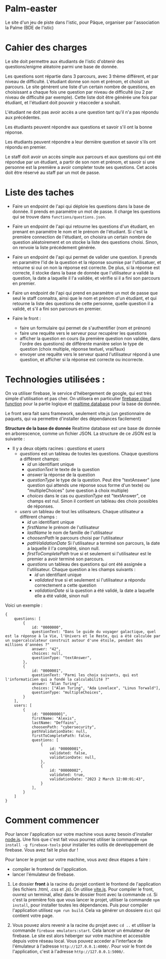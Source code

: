 # Palm-easter
 Le site d'un jeu de piste dans l'istic, pour Pâque, organiser par l'association la Palme (BDE de l'istic)

# Cahier des charges
Le site doit permettre aux étudiants de l'istic d'obtenir des questions/enigme aléatoire
parmi une base de donnée.

Les questions sont répartie dans 3 parcours, avec 3 thème différent, et par niveau de difficulté. L'étudiant donne son nom et prénom, et choisit un parcours. Le site génèrent une liste d'un certain nombre de questions, en choisissant a chaque fois une question par niveau de difficulté (ou 2 par niveau de difficulté par exemple). 
Cette liste doit être générée une fois par étudiant, et l'étudiant doit pouvoir y réacceder a souhait. 

L'étudiant ne doit pas avoir accès a une question tant qu'il n'a pas répondu aux précédentes.

Les étudiants peuvent répondre aux questions et savoir s'il ont la bonne réponse.

Les étudiants peuvent répondre a leur dernière question et savoir s'ils ont répondu en premier.

Le staff doit avoir un accès simple aux parcours et aux questions qui ont été répondue par un étudiant, a partir de son nom et prénom, et savoir si une personne est la première a avoir completer toute ses questions. Cet accès doit être réservé au staff par un mot de passe.

# Liste des taches
- Faire un endpoint de l'api qui déploie les questions dans la base de donnée. Il prends en paramètre un mot de passe. Il charge les questions qui se trouve dans `functions/questions.json`.
- Faire un endpoint de l'api qui retourne les questions d'un étudiant, en prenant en paramètre le nom et le prénom de l'étudiant. Si c'est la première connection de l'étudiant, on choisira un certain nombre de question aléatoirement et on stocke la liste des questions choisi. Sinon, on renvoie la liste précédement générée.

- Faire un endpoint de l'api qui permet de valider une question. Il prends en paramètre l'id de la question et la réponse soumise par l'utilisatuer, et retourne si oui on non la réponse est correcte. De plus, si la réponse est correcte, il stocke dans la base de donnée que l'utilisateur a validé la question, la date a laquelle il l'a validée, et vérifie si il a fini son parcours en premier.

- Faire un endpoint de l'api qui prend en paramètre un mot de passe que seul le staff connaitra, ainsi que le nom et prénom d'un étudiant, et qui retourne la liste des questions de cette personne, quelle question il a validé, et s'il a fini son parcours en premier.

- Faire le front : 
    - faire un formulaire qui permet de s'authentifier (nom et prénom)
    - faire une requête vers le serveur pour recupérer les questions
    - afficher la question en cours (la première question non validée, dans l'ordre des questions) de différente manière selon le type de question (choix multiple, réponse textuel, vrai/faux)
    - envoyer une requête vers le serveur quand l'utilisateur répond à une question, et afficher si la réponse est correcte ou incorrecte.

# Technologies utilisées :
On va utiliser firebase, le service d'hébergement de google, qui est très simple d'utilisation et pas cher. On utilisera en particulier [firebase cloud function](https://firebase.google.com/docs/functions?hl=en) pour la partie logique et [realtime database](https://firebase.google.com/docs/database?hl=en) pour la base de donnée.

Le front sera fait sans framework, seulement vite.js (un gestionnaire de paquets, qui va permettre d'installer des dépendances facilement)

**Structure de la base de donnée**
Realtime database est une base de donnée en arborescence, comme un fichier JSON. La structure de ce JSON est la suivante :

- Il y a deux objets racines : *questions* et *users*
    - *questions* est un tableau de toutes les questions. Chaque questions a différent champs:
        - *id* un identifiant unique
        - *questionText* le texte de la question
        - *answer* la réponse de la question
        - *questionType* le type de la question. Peut être "textAnswer" (une question qui attends une réponse sous forme d'un texte) ou "multipleChoices" (une question à choix multiple)
        - *choices* dans le cas ou *questionType* est "textAnswer", ce champs est nul. Sinon il contient un tableau des choix possibles de réponses.
    - *users* un tableau de tout les utilisateurs. Chaque utilisateur a différent champs :
        - *id* un identifiant unique
        - *firstName* le prénom de l'utilisateur 
        - *lastName* le nom de famille de l'utilisateur
        - *choosenPath* le parcours choisi par l'utilisateur
        - *pathValidationDate* Si l'utilisateur a terminé son parcours, la date a laquelle il l'a complété, sinon null.
        - *firstToCompletePath* true si et seulement si l'utilisateur est le premier a avoir terminé son parcours.
        - *questions* un tableau des questions qui ont été assignée a l'utilisateur. Chaque question a les champs suivants :
            - *id* un identifiant unique
            - *validated* true si et seulement si l'utilisateur a répondu correctement a cette question
            - *validationDate* si la question a été validé, la date a laquelle elle a été validé, sinon null 

Voici un exemple :

```
{
    questions: [
        {
            id: "0000000",
            questionText: "Dans le guide du voyager galactique, quel est la réponse à la Vie, l'Univers et le Reste, qui a été calculée par un supercalculateur construit autour d'une étoile, pendant des millions d'années ?"
            answer: "42",
            choices: null,
            questionType: "textAnswer",
        },
        {
            id: "0000001",
            questionText: "Parmi les choix suivants, qui est l'informaticien qui a fondé la calculabilité ?"
            answer: "Alan Turing",
            choices: ["Alan Turing", "Ada Lovelace", "Linus Torwald"],
            questionType: "multipleChoices",
        }
    ],
    users: [
        {
            id: "000000001",
            firstName: "Alexis",
            lastName: "Deffains",
            choosenPath: "cybersecurity",
            pathValidationDate: null,
            firstToCompletePath: false,
            questions: [
                {
                    id: "00000001",
                    validated: false,
                    validationDate: null,
                },
                {
                    id: "00000002",
                    validated: true,
                    validationDate: "2023 2 March 12:00:01:43",
                }
            ],
        }
    ]
}
``` 
# Comment commencer

Pour lancer l'application sur votre machine vous aurez besoin d'installer [node.js](https://nodejs.org/en/). Une fois que c'est fait vous pourrez utiliser la commande `npm install -g firebase-tools` pour installer les outils de developpement de firebase. 
Vous avez fait le plus dur !

Pour lancer le projet sur votre machine, vous avez deux étapes a faire :
- compiler le frontend de l'application.
- lancer l'émulateur de firebase.

1) Le dossier **front** à la racine du projet contient le frontend de l'application (les fichiers .html, .css et .js). On utilise [vite.js](https://vitejs.dev/). Pour compiler le front, ouvrez un terminal, allez dans le dossier front avec la commande `cd`. Si c'est la première fois que vous lancer le projet, utiliser la commande `npm install`, pour installer toutes les dépendances. Puis pour compiler l'application utilisez `npm run build`. Cela va générer un dossiere `dist` qui contient votre page. 

2) Vous pouvez alors revenir a la racine du projet avec `cd ..` et utiliser la commande `firebase emulators:start`. Cela lancer un émulateur de firebase. Le site est alors héberger sur votre machine et accessible depuis votre réseau local. Vous pouvez acceder a l'interface de l'émulateur à l'adresse `http://127.0.0.1:4000/`. Pour voir le front de l'application, c'est à l'adresse `http://127.0.0.1:5000/`. 

